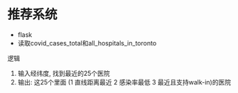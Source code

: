 # 推荐系统



- flask
- 读取covid_cases_total和all_hospitals_in_toronto



逻辑

1. 输入经纬度, 找到最近的25个医院
2. 输出: 这25个里面 (1 直线距离最近      2 感染率最低             3 最近且支持walk-in)的医院